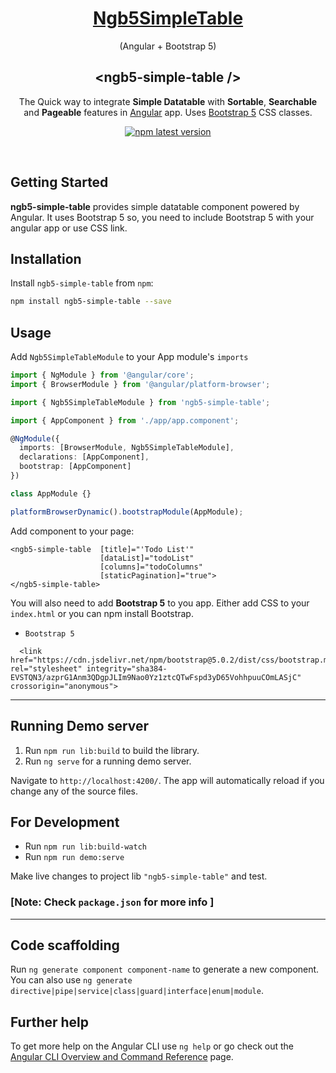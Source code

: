
<a href="http://ashrawan.github.io/ngb5-simple-table">
<div align="center">
    <h1>Ngb5SimpleTable</h1>
</div>
</a>
<p align="center">(Angular + Bootstrap 5)</p>

<div align="center">
    <h2>&#60;ngb5-simple-table /&#62;</h2>
</div>

<p align="center">
The Quick way to integrate <strong>Simple Datatable</strong> with <strong>Sortable</strong>, <strong>Searchable</strong> and <strong>Pageable</strong> features in <a href="https://angular.io/">Angular</a> app. Uses <a href="https://getbootstrap.com/docs/5.1">Bootstrap 5</a> CSS classes.
</p>

<p align="center">
<a href="https://npmjs.org/ngb5-simple-table"><img src="https://img.shields.io/npm/v/ngb5-simple-table/latest.svg" alt="npm latest version" ></a>
<br/>

</p>
</br>

## Getting Started

__ngb5-simple-table__  provides simple datatable component powered by Angular. It uses Bootstrap 5 so, you need to include Bootstrap 5 with your angular app or use CSS link.

## Installation

Install `ngb5-simple-table` from `npm`:
```bash
npm install ngb5-simple-table --save
```


## Usage

Add ```Ngb5SimpleTableModule``` to your App module's ```imports```

```typescript
import { NgModule } from '@angular/core';
import { BrowserModule } from '@angular/platform-browser';

import { Ngb5SimpleTableModule } from 'ngb5-simple-table';

import { AppComponent } from './app/app.component';

@NgModule({
  imports: [BrowserModule, Ngb5SimpleTableModule],
  declarations: [AppComponent],
  bootstrap: [AppComponent]
})

class AppModule {}

platformBrowserDynamic().bootstrapModule(AppModule);
```


Add component to your page:
```
<ngb5-simple-table  [title]="'Todo List'"
                    [dataList]="todoList" 
                    [columns]="todoColumns" 
                    [staticPagination]="true">
</ngb5-simple-table>
```

You will also need to add __Bootstrap 5__ to you app. Either add CSS to your `index.html` or you can npm install Bootstrap.
- `Bootstrap 5`
```
  <link href="https://cdn.jsdelivr.net/npm/bootstrap@5.0.2/dist/css/bootstrap.min.css" rel="stylesheet" integrity="sha384-EVSTQN3/azprG1Anm3QDgpJLIm9Nao0Yz1ztcQTwFspd3yD65VohhpuuCOmLASjC" crossorigin="anonymous">
```

<hr/>

## Running Demo server

1. Run `npm run lib:build` to build the library.
2. Run `ng serve` for a running demo server. 

Navigate to `http://localhost:4200/`. The app will automatically reload if you change any of the source files.

## For Development
- Run `npm run lib:build-watch`
- Run `npm run demo:serve`

Make live changes to project lib `"ngb5-simple-table"` and test.

### [Note: Check `package.json` for more info  ]

<hr/>

## Code scaffolding

Run `ng generate component component-name` to generate a new component. You can also use `ng generate directive|pipe|service|class|guard|interface|enum|module`.

## Further help

To get more help on the Angular CLI use `ng help` or go check out the [Angular CLI Overview and Command Reference](https://angular.io/cli) page.